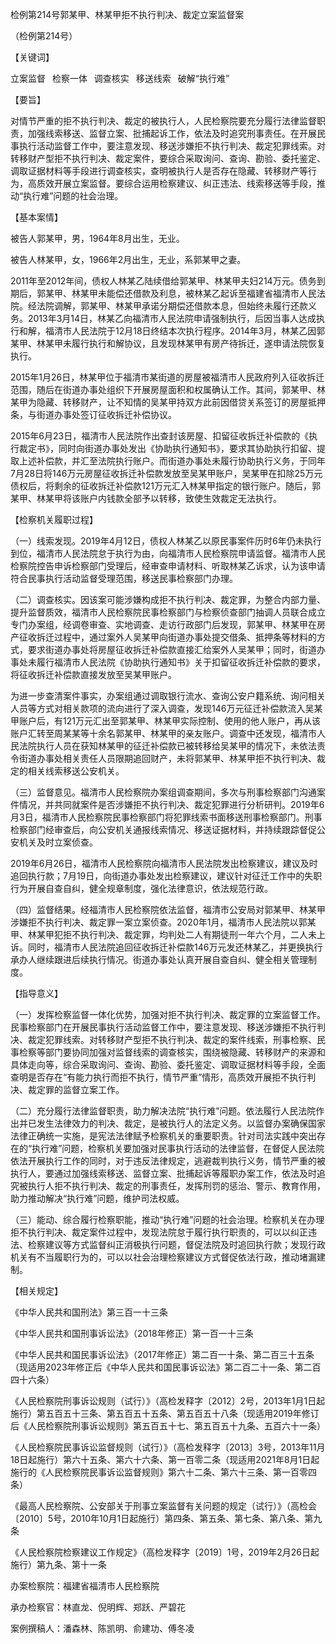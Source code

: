 检例第214号郭某甲、林某甲拒不执行判决、裁定立案监督案

（检例第214号）

【关键词】

立案监督  检察一体  调查核实  移送线索  破解“执行难”

【要旨】

对情节严重的拒不执行判决、裁定的被执行人，人民检察院要充分履行法律监督职责，加强线索移送、监督立案、批捕起诉工作，依法及时追究刑事责任。在开展民事执行活动监督工作中，要注意发现、移送涉嫌拒不执行判决、裁定犯罪线索。对转移财产型拒不执行判决、裁定案件，要综合采取询问、查询、勘验、委托鉴定、调取证据材料等手段进行调查核实，查明被执行人是否存在隐藏、转移财产等行为，高质效开展立案监督。要综合运用检察建议、纠正违法、线索移送等手段，推动“执行难”问题的社会治理。

【基本案情】

被告人郭某甲，男，1964年8月出生，无业。

被告人林某甲，女，1966年2月出生，无业，系郭某甲之妻。

2011年至2012年间，债权人林某乙陆续借给郭某甲、林某甲夫妇214万元。债务到期后，郭某甲、林某甲未能偿还借款及利息，被林某乙起诉至福建省福清市人民法院。经法院调解，郭某甲、林某甲承诺分期偿还借款本息，但始终未履行还款义务。2013年3月14日，林某乙向福清市人民法院申请强制执行，后因当事人达成执行和解，福清市人民法院于12月18日终结本次执行程序。2014年3月，林某乙因郭某甲、林某甲未履行执行和解协议，且发现林某甲有房产待拆迁，遂申请法院恢复执行。

2015年1月26日，林某甲位于福清市某街道的房屋被福清市人民政府列入征收拆迁范围，随后在街道办事处组织下开展房屋面积和权属确认工作。其间，郭某甲、林某甲为隐藏、转移财产，让不知情的吴某甲持双方此前因借贷关系签订的房屋抵押条，与街道办事处签订征收拆迁补偿协议。

2015年6月23日，福清市人民法院作出查封该房屋、扣留征收拆迁补偿款的《执行裁定书》，同时向街道办事处发出《协助执行通知书》，要求其协助执行扣留、提取上述补偿款，并汇至法院执行账户。而街道办事处未履行协助执行义务，于同年7月28日将146万元房屋征收拆迁补偿款发放至吴某甲账户，吴某甲在扣除25万元债权后，将剩余的征收拆迁补偿款121万元汇入林某甲指定的银行账户。随后，郭某甲、林某甲将该账户内钱款全部予以转移，致使生效裁定无法执行。

【检察机关履职过程】

（一）线索发现。2019年4月12日，债权人林某乙以原民事案件历时6年仍未执行到位，福清市人民法院怠于执行为由，向福清市人民检察院申请监督。福清市人民检察院控告申诉检察部门受理后，经审查申请材料、听取林某乙诉求，认为该申请符合民事执行活动监督受理范围，移送民事检察部门办理。

（二）调查核实。因该案可能涉嫌构成拒不执行判决、裁定罪，为整合内部力量、提升监督质效，福清市人民检察院民事检察部门与检察侦查部门抽调人员联合成立专门办案组，经调卷审查、实地调查、走访行政部门后发现，郭某甲、林某甲在房产征收拆迁过程中，通过案外人吴某甲向街道办事处提交借条、抵押条等材料的方式，要求街道办事处将房屋征收拆迁补偿款直接汇给案外人吴某甲；同时，街道办事处未履行福清市人民法院《协助执行通知书》关于扣留征收拆迁补偿款的要求，将征收拆迁补偿款直接发放至吴某甲账户。

为进一步查清案件事实，办案组通过调取银行流水、查询公安户籍系统、询问相关人员等方式对相关款项的流向进行了深入调查，发现146万元征迁补偿款流入吴某甲账户后，有121万元汇出至郭某甲、林某甲实际控制、使用的他人账户，再从该账户汇转至周某某等十余名郭某甲、林某甲的亲友账户。调查中还发现，福清市人民法院执行人员在获知林某甲的征迁补偿款已被转移给吴某甲的情况下，未依法责令街道办事处相关责任人员限期追回财产，未将郭某甲、林某甲拒不执行判决、裁定的相关线索移送公安机关。

（三）监督意见。福清市人民检察院办案组调查期间，多次与刑事检察部门沟通案件情况，并共同就案件是否涉嫌拒不执行判决、裁定犯罪进行分析研判。2019年6月3日，福清市人民检察院民事检察部门将犯罪线索书面移送刑事检察部门。刑事检察部门经审查后，向公安机关通报线索情况、移送证据材料，并持续跟踪督促公安机关及时立案侦查。

2019年6月26日，福清市人民检察院向福清市人民法院发出检察建议，建议及时追回执行款；7月19日，向街道办事处发出检察建议，建议针对征迁工作中的失职行为开展自查自纠，健全规章制度，强化法律意识，依法规范行政。

（四）监督结果。经福清市人民检察院依法监督，福清市公安局对郭某甲、林某甲涉嫌拒不执行判决、裁定罪一案立案侦查。2020年1月，福清市人民法院以郭某甲、林某甲犯拒不执行判决、裁定罪，均判处二人有期徒刑一年六个月，二人未上诉。同时，福清市人民法院追回征收拆迁补偿款146万元发还林某乙，并更换执行承办人继续跟进后续执行情况。街道办事处认真开展自查自纠、健全相关管理制度。

【指导意义】

（一）发挥检察监督一体化优势，加强对拒不执行判决、裁定罪的立案监督工作。民事检察部门在开展民事执行活动监督工作中，要注意发现、移送涉嫌拒不执行判决、裁定犯罪线索。对转移财产型拒不执行判决、裁定的案件线索，刑事检察、民事检察等部门要协同加强对监督线索的调查核实，围绕被隐藏、转移财产的来源和具体走向等，综合采取询问、查询、勘验、委托鉴定、调取证据材料等手段，全面查明是否存在“有能力执行而拒不执行，情节严重”情形，高质效开展拒不执行判决、裁定罪的监督立案工作。

（二）充分履行法律监督职责，助力解决法院“执行难”问题。依法履行人民法院作出并已发生法律效力的判决、裁定，是被执行人的法定义务。以监督办案确保国家法律正确统一实施，是宪法法律赋予检察机关的重要职责。针对司法实践中突出存在的“执行难”问题，检察机关要加强对民事执行活动的法律监督，在督促人民法院依法开展执行工作的同时，对于违反法律规定，逃避裁判执行义务，情节严重的被执行人，要通过加强线索移送、监督立案、批捕起诉等履职办案工作，依法及时追究被执行人拒不执行判决、裁定的刑事责任，发挥刑罚的惩治、警示、教育作用，助力推动解决“执行难”问题，维护司法权威。

（三）能动、综合履行检察职能，推动“执行难”问题的社会治理。检察机关在办理拒不执行判决、裁定案件过程中，发现法院怠于履行执行职责的，可以以纠正违法、检察建议等方式监督纠正消极执行问题，督促法院及时追回执行款；发现行政机关有不当履职行为的，可以以社会治理检察建议方式督促依法行政，推动堵漏建制。

【相关规定】

《中华人民共和国刑法》第三百一十三条

《中华人民共和国刑事诉讼法》（2018年修正）第一百一十三条

《中华人民共和国民事诉讼法》（2017年修正）第二百一十条、第二百三十五条（现适用2023年修正后《中华人民共和国民事诉讼法》第二百二十一条、第二百四十六条）

《人民检察院刑事诉讼规则（试行）》（高检发释字〔2012〕2号，2013年1月1日起施行）第五百五十三条、第五百五十五条、第五百五十八条（现适用2019年修订后《人民检察院刑事诉讼规则》第五百五十七、第五百五十九条、五百六十一条）

《人民检察院民事诉讼监督规则（试行）》（高检发释字〔2013〕3号，2013年11月18日起施行）第六十五条、第六十六条、第一百零二条（现适用2021年8月1日起施行的《人民检察院民事诉讼监督规则》第六十二条、第六十三条、第一百零四条）

《最高人民检察院、公安部关于刑事立案监督有关问题的规定（试行）》（高检会〔2010〕5号，2010年10月1日起施行）第四条、第五条、第七条、第八条、第九条

《人民检察院检察建议工作规定》（高检发释字〔2019〕1号，2019年2月26日起施行）第九条、第十一条

办案检察院：福建省福清市人民检察院

承办检察官：林直龙、倪明辉、郑跃、严碧花

案例撰稿人：潘森林、陈凯明、俞建功、傅冬凌